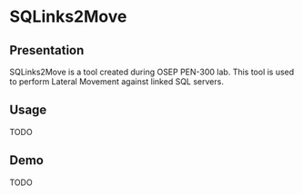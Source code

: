 # SQLinks2Move

## Presentation

SQLinks2Move is a tool created during OSEP PEN-300 lab. This tool is used to perform Lateral Movement against linked SQL servers.

## Usage

TODO

## Demo

TODO
